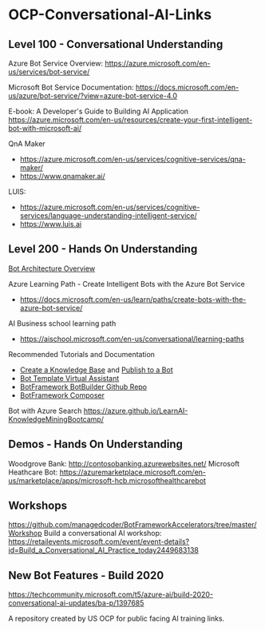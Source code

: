 # OCP-Conversational-AI-Links 

## Level 100 - Conversational Understanding

Azure Bot Service Overview: https://azure.microsoft.com/en-us/services/bot-service/

Microsoft Bot Service Documentation: https://docs.microsoft.com/en-us/azure/bot-service/?view=azure-bot-service-4.0

E-book: A Developer's Guide to Building AI Application https://azure.microsoft.com/en-us/resources/create-your-first-intelligent-bot-with-microsoft-ai/

QnA Maker
  - https://azure.microsoft.com/en-us/services/cognitive-services/qna-maker/
  - https://www.qnamaker.ai/

LUIS:
  - https://azure.microsoft.com/en-us/services/cognitive-services/language-understanding-intelligent-service/
  - https://www.luis.ai
  


## Level 200 - Hands On Understanding

[Bot Architecture Overview](https://docs.microsoft.com/en-us/azure/architecture/reference-architectures/ai/conversational-bot#building-a-bot) 

Azure Learning Path - Create Intelligent Bots with the Azure Bot Service
  - https://docs.microsoft.com/en-us/learn/paths/create-bots-with-the-azure-bot-service/

AI Business school learning path 
  - https://aischool.microsoft.com/en-us/conversational/learning-paths

Recommended Tutorials and Documentation
  - [Create a Knowledge Base](https://docs.microsoft.com/en-us/azure/cognitive-services/QnAMaker/tutorials/create-publish-query-in-portal) and [Publish to a Bot](https://docs.microsoft.com/en-us/azure/cognitive-services/QnAMaker/tutorials/create-qna-bot)
  - [Bot Template Virtual Assistant](https://docs.microsoft.com/en-us/azure/bot-service/bot-builder-virtual-assistant-introduction?view=azure-bot-service-4.0 ) 
  - [BotFramework BotBuilder Github Repo](https://github.com/microsoft/botframework-sdk)
  - [BotFramework Composer](https://github.com/microsoft/BotFramework-Composer)
  
Bot with Azure Search https://azure.github.io/LearnAI-KnowledgeMiningBootcamp/

## Demos - Hands On Understanding
Woodgrove Bank: http://contosobanking.azurewebsites.net/
Microsoft Heathcare Bot: https://azuremarketplace.microsoft.com/en-us/marketplace/apps/microsoft-hcb.microsofthealthcarebot

## Workshops
https://github.com/managedcoder/BotFrameworkAccelerators/tree/master/Workshop
Build a conversational AI workshop: https://retailevents.microsoft.com/event/event-details?id=Build_a_Conversational_AI_Practice_today2449683138

## New Bot Features - Build 2020 
https://techcommunity.microsoft.com/t5/azure-ai/build-2020-conversational-ai-updates/ba-p/1397685

A repository created by US OCP for public facing AI training links. 
